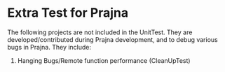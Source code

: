 # Extra Test for Prajna

The following projects are not included in the UnitTest. They are developed/contributed during Prajna 
development, and to debug various bugs in Prajna. They include:

1. Hanging Bugs/Remote function performance (CleanUpTest) 

